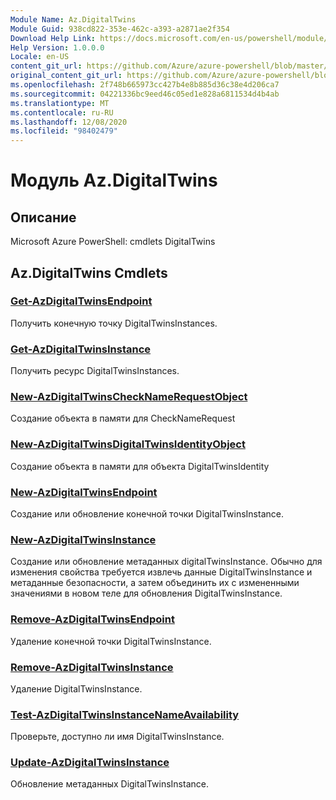 ```yaml
---
Module Name: Az.DigitalTwins
Module Guid: 938cd822-353e-462c-a393-a2871ae2f354
Download Help Link: https://docs.microsoft.com/en-us/powershell/module/az.digitaltwins
Help Version: 1.0.0.0
Locale: en-US
content_git_url: https://github.com/Azure/azure-powershell/blob/master/src/DigitalTwins/help/Az.DigitalTwins.md
original_content_git_url: https://github.com/Azure/azure-powershell/blob/master/src/DigitalTwins/help/Az.DigitalTwins.md
ms.openlocfilehash: 2f748b665973cc427b4e8b885d36c38e4d206ca7
ms.sourcegitcommit: 04221336bc9eed46c05ed1e828a6811534d4b4ab
ms.translationtype: MT
ms.contentlocale: ru-RU
ms.lasthandoff: 12/08/2020
ms.locfileid: "98402479"
---
```

# Модуль Az.DigitalTwins
## Описание
Microsoft Azure PowerShell: cmdlets DigitalTwins

## Az.DigitalTwins Cmdlets
### [Get-AzDigitalTwinsEndpoint](Get-AzDigitalTwinsEndpoint.md)
Получить конечную точку DigitalTwinsInstances.

### [Get-AzDigitalTwinsInstance](Get-AzDigitalTwinsInstance.md)
Получить ресурс DigitalTwinsInstances.

### [New-AzDigitalTwinsCheckNameRequestObject](New-AzDigitalTwinsCheckNameRequestObject.md)
Создание объекта в памяти для CheckNameRequest

### [New-AzDigitalTwinsDigitalTwinsIdentityObject](New-AzDigitalTwinsDigitalTwinsIdentityObject.md)
Создание объекта в памяти для объекта DigitalTwinsIdentity

### [New-AzDigitalTwinsEndpoint](New-AzDigitalTwinsEndpoint.md)
Создание или обновление конечной точки DigitalTwinsInstance.

### [New-AzDigitalTwinsInstance](New-AzDigitalTwinsInstance.md)
Создание или обновление метаданных digitalTwinsInstance.
Обычно для изменения свойства требуется извлечь данные DigitalTwinsInstance и метаданные безопасности, а затем объединить их с измененными значениями в новом теле для обновления DigitalTwinsInstance.

### [Remove-AzDigitalTwinsEndpoint](Remove-AzDigitalTwinsEndpoint.md)
Удаление конечной точки DigitalTwinsInstance.

### [Remove-AzDigitalTwinsInstance](Remove-AzDigitalTwinsInstance.md)
Удаление DigitalTwinsInstance.

### [Test-AzDigitalTwinsInstanceNameAvailability](Test-AzDigitalTwinsInstanceNameAvailability.md)
Проверьте, доступно ли имя DigitalTwinsInstance.

### [Update-AzDigitalTwinsInstance](Update-AzDigitalTwinsInstance.md)
Обновление метаданных DigitalTwinsInstance.

